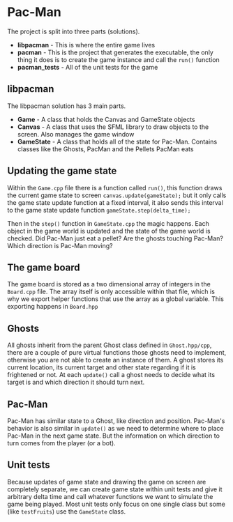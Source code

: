 # Pac-Man

The project is split into three parts (solutions).

- **libpacman** - This is where the entire game lives
- **pacman** - This is the project that generates the executable, the only thing it does is to create the game instance
  and call the `run()` function
- **pacman_tests** - All of the unit tests for the game

## libpacman

The libpacman solution has 3 main parts.

- **Game** - A class that holds the Canvas and GameState objects
- **Canvas** - A class that uses the SFML library to draw objects to the screen. Also manages the game window
- **GameState** - A class that holds all of the state for Pac-Man. Contains classes like the Ghosts, PacMan and the
  Pellets PacMan eats

## Updating the game state

Within the `Game.cpp` file there is a function called `run()`, this function draws the current game state to
screen `canvas.update(gameState);` but it only calls the game state update function at a fixed interval, it also sends
this interval to the game state update function `gameState.step(delta_time);`

Then in the `step()` function in `GameState.cpp` the magic happens. Each object in the game world is updated and the
state of the game world is checked. Did Pac-Man just eat a pellet? Are the ghosts touching Pac-Man? Which direction is
Pac-Man moving?

## The game board

The game board is stored as a two dimensional array of integers in the `Board.cpp` file. The array itself is only
accessible within that file, which is why we export helper functions that use the array as a global variable. This
exporting happens in `Board.hpp`

## Ghosts

All ghosts inherit from the parent Ghost class defined in `Ghost.hpp/cpp`, there are a couple of pure virtual functions
those ghosts need to implement, otherwise you are not able to create an instance of them. A ghost stores its current
location, its current target and other state regarding if it is frightened or not. At each `update()` call a ghost needs
to decide what its target is and which direction it should turn next.

## Pac-Man

Pac-Man has similar state to a Ghost, like direction and position. Pac-Man's behavior is also similar in `update()` as
we need to determine where to place Pac-Man in the next game state. But the information on which direction to turn comes
from the player (or a bot).

## Unit tests

Because updates of game state and drawing the game on screen are completely separate, we can create game state within
unit tests and give it arbitrary delta time and call whatever functions we want to simulate the game being played. Most
unit tests only focus on one single class but some (like `testFruits`) use the `GameState` class.
